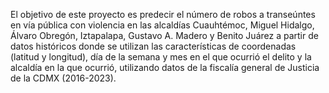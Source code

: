 El objetivo de este proyecto es predecir el número de robos a transeúntes en vía pública con violencia en las alcaldías Cuauhtémoc, Miguel Hidalgo, Álvaro Obregón, Iztapalapa, Gustavo A. Madero y Benito Juárez a partir de datos históricos donde se utilizan las características de coordenadas (latitud
y longitud), día de la semana y mes en el que ocurrió el delito y la alcaldía en la que ocurrió, utilizando datos de la fiscalía general de Justicia de la CDMX (2016-2023).
